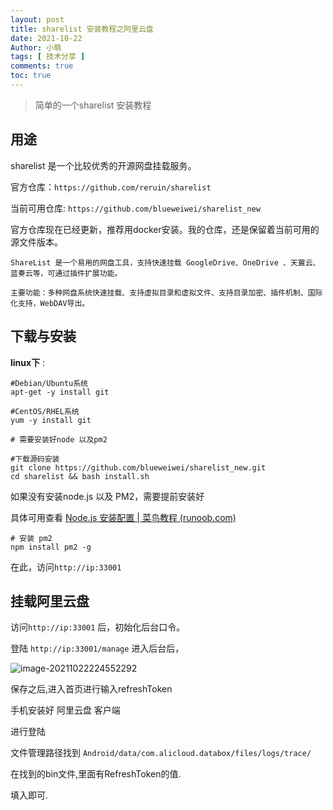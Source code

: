 ```yaml
---
layout: post
title: sharelist 安装教程之阿里云盘
date: 2021-10-22
Author: 小萌 
tags: [ 技术分享 ]
comments: true
toc: true
---
```


> 简单的一个sharelist 安装教程

## 用途

sharelist 是一个比较优秀的开源网盘挂载服务。

官方仓库：`https://github.com/reruin/sharelist`

当前可用仓库: `https://github.com/blueweiwei/sharelist_new`

官方仓库现在已经更新，推荐用docker安装。我的仓库，还是保留着当前可用的源文件版本。

```
ShareList 是一个易用的网盘工具，支持快速挂载 GoogleDrive、OneDrive 、天翼云、蓝奏云等，可通过插件扩展功能。

主要功能：多种网盘系统快速挂载、支持虚拟目录和虚拟文件、支持目录加密、插件机制、国际化支持，WebDAV导出。

```

## 下载与安装

**linux下** :

```linux
#Debian/Ubuntu系统
apt-get -y install git

#CentOS/RHEL系统
yum -y install git

# 需要安装好node 以及pm2

#下载源码安装
git clone https://github.com/blueweiwei/sharelist_new.git
cd sharelist && bash install.sh
```

如果没有安装node.js 以及 PM2，需要提前安装好

具体可用查看  [Node.js 安装配置 | 菜鸟教程 (runoob.com)](https://www.runoob.com/nodejs/nodejs-install-setup.html)

```
# 安装 pm2 
npm install pm2 -g
```

在此，访问`http://ip:33001`

## 挂载阿里云盘

访问`http://ip:33001` 后，初始化后台口令。

登陆 `http://ip:33001/manage` 进入后台后，

![image-20211022224552292](https://i.loli.net/2021/10/22/XZpE5uxoelSAJfd.png)

保存之后,进入首页进行输入refreshToken

手机安装好 阿里云盘 客户端

进行登陆

文件管理路径找到 `Android/data/com.alicloud.databox/files/logs/trace/`

在找到的bin文件,里面有RefreshToken的值.

填入即可.



